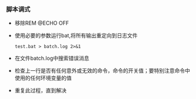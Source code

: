 ### 脚本调式
- 移除REM @ECHO OFF
- 使用必要的参数运行bat,将所有输出重定向到日志文件
    
    ```
    test.bat > batch.log 2>&1
    ```
    
- 在文件batch.log中搜索错误消息
- 检查上一行是否有任何意外或无效的命令，命令的开关值；要特别注意命令中使用的任何环境变量的值
- 重复此过程，直到解决
